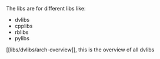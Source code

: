 The libs are for different libs like:
- dvlibs
- cpplibs
- rblibs
- pylibs

[[libs/dvlibs/arch-overview]], this is the overview of all dvlibs